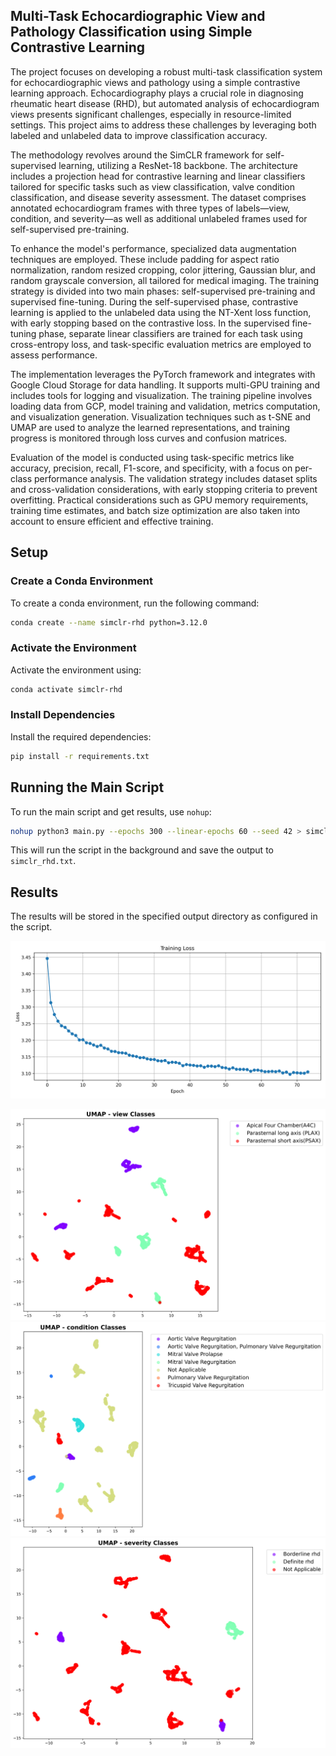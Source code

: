 ## Multi-Task Echocardiographic View and Pathology Classification using Simple Contrastive Learning

The project focuses on developing a robust multi-task classification system for echocardiographic views and pathology using a simple contrastive learning approach. Echocardiography plays a crucial role in diagnosing rheumatic heart disease (RHD), but automated analysis of echocardiogram views presents significant challenges, especially in resource-limited settings. This project aims to address these challenges by leveraging both labeled and unlabeled data to improve classification accuracy.

The methodology revolves around the SimCLR framework for self-supervised learning, utilizing a ResNet-18 backbone. The architecture includes a projection head for contrastive learning and linear classifiers tailored for specific tasks such as view classification, valve condition classification, and disease severity assessment. The dataset comprises annotated echocardiogram frames with three types of labels—view, condition, and severity—as well as additional unlabeled frames used for self-supervised pre-training.

To enhance the model's performance, specialized data augmentation techniques are employed. These include padding for aspect ratio normalization, random resized cropping, color jittering, Gaussian blur, and random grayscale conversion, all tailored for medical imaging. The training strategy is divided into two main phases: self-supervised pre-training and supervised fine-tuning. During the self-supervised phase, contrastive learning is applied to the unlabeled data using the NT-Xent loss function, with early stopping based on the contrastive loss. In the supervised fine-tuning phase, separate linear classifiers are trained for each task using cross-entropy loss, and task-specific evaluation metrics are employed to assess performance.

The implementation leverages the PyTorch framework and integrates with Google Cloud Storage for data handling. It supports multi-GPU training and includes tools for logging and visualization. The training pipeline involves loading data from GCP, model training and validation, metrics computation, and visualization generation. Visualization techniques such as t-SNE and UMAP are used to analyze the learned representations, and training progress is monitored through loss curves and confusion matrices.

Evaluation of the model is conducted using task-specific metrics like accuracy, precision, recall, F1-score, and specificity, with a focus on per-class performance analysis. The validation strategy includes dataset splits and cross-validation considerations, with early stopping criteria to prevent overfitting. Practical considerations such as GPU memory requirements, training time estimates, and batch size optimization are also taken into account to ensure efficient and effective training.
## Setup

### Create a Conda Environment

To create a conda environment, run the following command:

```sh
conda create --name simclr-rhd python=3.12.0
```

### Activate the Environment

Activate the environment using:

```sh
conda activate simclr-rhd
```

### Install Dependencies

Install the required dependencies:

```sh
pip install -r requirements.txt
```

## Running the Main Script

To run the main script and get results, use `nohup`:

```sh
nohup python3 main.py --epochs 300 --linear-epochs 60 --seed 42 > simclr_rhd.txt 2>&1 &
```

This will run the script in the background and save the output to `simclr_rhd.txt`.

## Results

The results will be stored in the specified output directory as configured in the script.

![alt text](models/simclr_training_loss.png)



![alt text](outpus/umap_view_by_class.png)![alt text](outpus/umap_condition_by_class.png)![alt text](outpus/umap_severity_by_class.png)